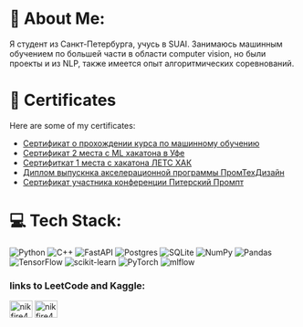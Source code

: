 # 💫 About Me:
Я студент из Санкт-Петербурга, учусь в SUAI. Занимаюсь машинным обучением по большей части в области computer vision, но были проекты и из NLP, также имеется опыт алгоритмических соревнований.

# 📜 Certificates
Here are some of my certificates:

- [Сертификат о прохождении курса по машинному обучению](https://github.com/NIKFIRE4/nikfire4/blob/fcc9f3c07e384913a9632cc053b5140ac5958a58/stepik-certificate-nikitaK-1.png)
- [Сертификат 2 места с ML хакатона в Уфе](https://github.com/NIKFIRE4/nikfire4/blob/main/2024_май_Уфа_2_место_хакатон%20(2).pdf)
- [Сертифиткат 1 места с хакатона ЛЕТС ХАК](https://github.com/NIKFIRE4/nikfire4/blob/main/IMG_20240621_151936_285%20(1).jpg)
- [Диплом выпускнка акселерационной программы ПромТехДизайн](https://github.com/NIKFIRE4/nikfire4/blob/bbee620d704f4a00db2788491140eb00807203e2/IMG_20241213_105644_060.jpg)
- [Сертификат участника конференции Питерский Промпт](https://github.com/NIKFIRE4/nikfire4/blob/0458cf17bdc6d3cf9e57b8801afa7de7a07d3bc4/%D0%A1%D0%B5%D1%80%D1%82%D0%B8%D1%84%D0%B8%D0%BA%D0%B0%D1%82_%D0%9F%D0%B8%D1%82%D0%B5%D1%80%D1%81%D0%BA%D0%B8%D0%B9_%D0%BF%D1%80%D0%BE%D0%BC%D0%BF%D1%82.pdf)

# 💻 Tech Stack:
![Python](https://img.shields.io/badge/python-3670A0?style=for-the-badge&logo=python&logoColor=ffdd54) ![C++](https://img.shields.io/badge/c++-%2300599C.svg?style=for-the-badge&logo=c%2B%2B&logoColor=white) ![FastAPI](https://img.shields.io/badge/FastAPI-005571?style=for-the-badge&logo=fastapi) ![Postgres](https://img.shields.io/badge/postgres-%23316192.svg?style=for-the-badge&logo=postgresql&logoColor=white) ![SQLite](https://img.shields.io/badge/sqlite-%2307405e.svg?style=for-the-badge&logo=sqlite&logoColor=white) ![NumPy](https://img.shields.io/badge/numpy-%23013243.svg?style=for-the-badge&logo=numpy&logoColor=white) ![Pandas](https://img.shields.io/badge/pandas-%23150458.svg?style=for-the-badge&logo=pandas&logoColor=white) ![TensorFlow](https://img.shields.io/badge/TensorFlow-%23FF6F00.svg?style=for-the-badge&logo=TensorFlow&logoColor=white) ![scikit-learn](https://img.shields.io/badge/scikit--learn-%23F7931E.svg?style=for-the-badge&logo=scikit-learn&logoColor=white) ![PyTorch](https://img.shields.io/badge/PyTorch-%23EE4C2C.svg?style=for-the-badge&logo=PyTorch&logoColor=white) ![mlflow](https://img.shields.io/badge/mlflow-%23d9ead3.svg?style=for-the-badge&logo=numpy&logoColor=blue) 

<h3 align="left">links to LeetCode and Kaggle:</h3>
<p align="left">
<a href="https://kaggle.com/nikfire4" target="blank"><img align="center" src="https://raw.githubusercontent.com/rahuldkjain/github-profile-readme-generator/master/src/images/icons/Social/kaggle.svg" alt="nikfire4" height="30" width="40" /></a>
<a href="https://www.leetcode.com/nikfire4" target="blank"><img align="center" src="https://raw.githubusercontent.com/rahuldkjain/github-profile-readme-generator/master/src/images/icons/Social/leet-code.svg" alt="nikfire4" height="30" width="40" /></a>
</p>


